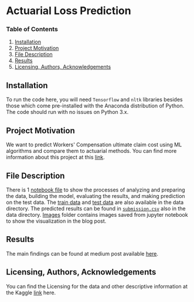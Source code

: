 # Actuarial Loss Prediction

### Table of Contents
1. [Installation](#installation)
2. [Project Motivation](#motivation)
3. [File Description](#description)
4. [Results](#results)
5. [Licensing, Authors, Acknowledgements](#licensing)

## Installation <a name="installation"></a>
To run the code here, you will need `Tensorflow` and `nltk` libraries besides those which come pre-installed with the Anaconda distribution of Python. The code should run with no issues on Python 3.x.
## Project Motivation <a name="motivation"></a>
We want to predict Workers' Compensation ultimate claim cost using ML algorithms and compare them to actuarial methods. You can find more information about this project at this [link](https://www.kaggle.com/c/actuarial-loss-estimation).
## File Description <a name="description"></a>
There is 1 [notebook file](Actuarial%20Loss%20Prediction.ipynb) to show the processes of analyzing and preparing the data, building the model, evaluating the results, and making prediction on the test data. The [train data](data/train.csv) and [test data](data/test.csv) are also available in the data directory. The predicted results can be found in [`submission.csv`](data/submission.csv) also in the data directory. [Images](images) folder contains images saved from jupyter notebook to show the visualization in the blog post.
## Results <a name="results"></a>
The main findings can be found at medium post available [here](https://hanskristian0111.medium.com/workers-compensation-claims-prediction-39311e7a90dd).
## Licensing, Authors, Acknowledgements <a name="licensing"></a>
You can find the Licensing for the data and other descriptive information at the Kaggle [link](https://www.kaggle.com/c/actuarial-loss-estimation) here.
